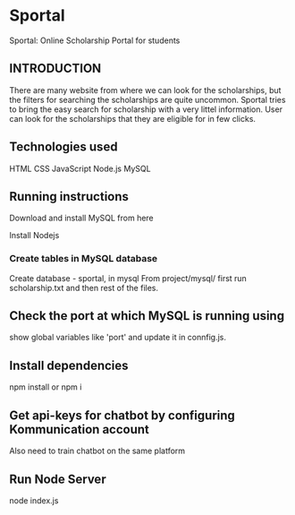 <h1>Sportal</h1>
 Sportal: Online Scholarship Portal for students

<h2> INTRODUCTION</h2>
There are many website from where we can look for the scholarships, but the filters for searching the scholarships are quite uncommon. Sportal tries to bring the easy search for scholarship with a very littel information. User can look for the scholarships that they are eligible for in few clicks.

<h2>Technologies used</h2>
HTML
CSS
JavaScript
Node.js
MySQL

<h2>Running instructions</h2>
Download and install MySQL from here

Install Nodejs

<h3>Create tables in MySQL database</h3>
Create database - sportal, in mysql
From project/mysql/ first run scholarship.txt and then rest of the files.


<h2>Check the port at which MySQL is running using</h2>
show global variables like 'port' and update it in connfig.js.

<h2>Install dependencies</h2>
npm install or npm i 

<h2>Get api-keys for chatbot by configuring Kommunication account</h2>
Also need to train chatbot on the same platform


<h2>Run Node Server</h2>
node index.js
